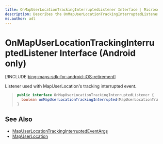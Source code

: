 ```yaml
---
title: OnMapUserLocationTrackingInterruptedListener Interface | Microsoft Docs
description: Describes the OnMapUserLocationTrackingInterruptedListener interface for Android and provides syntax and additional references.
ms.author: adl
---
```


# OnMapUserLocationTrackingInterruptedListener Interface (Android only)

[!INCLUDE [bing-maps-sdk-for-android-iOS-retirement](../../../includes/bing-maps-sdk-for-android-iOS-retirement.md)]

Listener used with MapUserLocation's tracking interrupted event.

>```java
> public interface OnMapUserLocationTrackingInterruptedListener {
>   boolean onMapUserLocationTrackingInterrupted(MapUserLocationTrackingInterruptedEventArgs e);
> }
>```

## See Also

* [MapUserLocationTrackingInterruptedEventArgs](mapuserlocationtrackinginterruptedeventargs-class.md)
* [MapUserLocation](../mapuserlocation-class.md)
